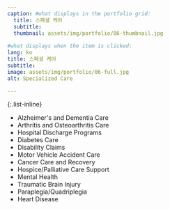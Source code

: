 ```yaml
---
caption: #what displays in the portfolio grid:
  title: 스페셜 케어
  subtitle: 
  thumbnail: assets/img/portfolio/06-thumbnail.jpg
  
#what displays when the item is clicked:
lang: ko
title: 스페셜 케어
subtitle: 
image: assets/img/portfolio/06-full.jpg
alt: Specialized Care

---
```

{:.list-inline} 
- Alzheimer's and Dementia Care
- Arthritis and Osteoarthritis Care
- Hospital Discharge Programs
- Diabetes Care
- Disability Claims
- Motor Vehicle Accident Care
- Cancer Care and Recovery
- Hospice/Palliative Care Support
- Mental Health
- Traumatic Brain Injury
- Paraplegia/Quadriplegia
- Heart Disease
